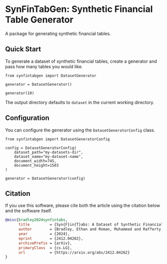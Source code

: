 # SynFinTabGen: Synthetic Financial Table Generator

A package for generating synthetic financial tables.

## Quick Start

To generate a dataset of synthetic financial tables, create a generator and pass how many tables you would like.

```python3
from synfintabgen import DatasetGenerator

generator = DatasetGenerator()

generator(10)
```

The output directory defaults to `dataset` in the current working directory.

## Configuration

You can configure the generator using the `DatasetGeneratorConfig` class.

```python3
from synfintabgen import DatasetGeneratorConfig

config = DatasetGeneratorConfig(
    dataset_path="my-datasets-dir",
    dataset_name="my-dataset-name",
    document_width=745,
    document_height=1503
)

generator = DatasetGenerator(config)
```

## Citation

If you use this software, please cite both the article using the citation below and the software itself.

```bib
@misc{bradley2024synfintabs,
      title         = {Syn{F}in{T}abs: A Dataset of Synthetic Financial Tables for Information and Table Extraction},
      author        = {Bradley, Ethan and Roman, Muhammad and Rafferty, Karen and Devereux, Barry},
      year          = {2024},
      eprint        = {2412.04262},
      archivePrefix = {arXiv},
      primaryClass  = {cs.LG},
      url           = {https://arxiv.org/abs/2412.04262}
}
```
